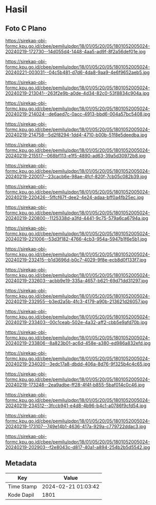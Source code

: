 # Hasil

## Foto C Plano

https://sirekap-obj-formc.kpu.go.id/cbee/pemilu/pdpr/18/01/05/20/05/1801052005024-20240219-172730--14d055d4-1448-4aa5-ad9f-8f2a56def01e.jpg

https://sirekap-obj-formc.kpu.go.id/cbee/pemilu/pdpr/18/01/05/20/05/1801052005024-20240221-003031--04c5b481-d7d6-4da8-9aa9-4e6f9652aeb5.jpg

https://sirekap-obj-formc.kpu.go.id/cbee/pemilu/pdpr/18/01/05/20/05/1801052005024-20240219-213041--263f2e9b-a0de-4d34-82c0-53f8834c904a.jpg

https://sirekap-obj-formc.kpu.go.id/cbee/pemilu/pdpr/18/01/05/20/05/1801052005024-20240219-214024--de6aed7c-0acc-4913-bbd6-004a57bc5408.jpg

https://sirekap-obj-formc.kpu.go.id/cbee/pemilu/pdpr/18/01/05/20/05/1801052005024-20240219-214758--5d2f8294-1dd4-4710-b00b-51f8e5deedba.jpg

https://sirekap-obj-formc.kpu.go.id/cbee/pemilu/pdpr/18/01/05/20/05/1801052005024-20240219-215517--068bf113-e1f5-4890-ad63-39a5d30972b8.jpg

https://sirekap-obj-formc.kpu.go.id/cbee/pemilu/pdpr/18/01/05/20/05/1801052005024-20240219-220017--23cacb6e-98ae-4fcf-820f-7cb05c082b39.jpg

https://sirekap-obj-formc.kpu.go.id/cbee/pemilu/pdpr/18/01/05/20/05/1801052005024-20240219-220426--5ffcf67f-dee2-4e24-adaa-bff0a4fb25ec.jpg

https://sirekap-obj-formc.kpu.go.id/cbee/pemilu/pdpr/18/01/05/20/05/1801052005024-20240219-220800--1125338d-a3fd-4441-9c75-579a6ca6794a.jpg

https://sirekap-obj-formc.kpu.go.id/cbee/pemilu/pdpr/18/01/05/20/05/1801052005024-20240219-221006--53d3f182-4766-4cb3-954a-5947b1f6e5b1.jpg

https://sirekap-obj-formc.kpu.go.id/cbee/pemilu/pdpr/18/01/05/20/05/1801052005024-20240219-232415--b1d3696d-b0c7-4029-9f8e-ecb8d0f133f7.jpg

https://sirekap-obj-formc.kpu.go.id/cbee/pemilu/pdpr/18/01/05/20/05/1801052005024-20240219-232603--acbb9e19-335a-4657-b621-69d71dd31297.jpg

https://sirekap-obj-formc.kpu.go.id/cbee/pemilu/pdpr/18/01/05/20/05/1801052005024-20240219-232955--b3ed2a5b-4fc3-4179-a90b-213621d26057.jpg

https://sirekap-obj-formc.kpu.go.id/cbee/pemilu/pdpr/18/01/05/20/05/1801052005024-20240219-233403--00c1ceab-502e-4a32-aff2-cbb5e9afd70b.jpg

https://sirekap-obj-formc.kpu.go.id/cbee/pemilu/pdpr/18/01/05/20/05/1801052005024-20240219-233806--8a823b01-ac6d-458e-a380-ed986a832efd.jpg

https://sirekap-obj-formc.kpu.go.id/cbee/pemilu/pdpr/18/01/05/20/05/1801052005024-20240219-234020--3edc17a8-dbdd-406a-8d76-9f325b4c4c65.jpg

https://sirekap-obj-formc.kpu.go.id/cbee/pemilu/pdpr/18/01/05/20/05/1801052005024-20240219-173248--2ea9adbe-ff28-4f4f-b855-5baf014c0c46.jpg

https://sirekap-obj-formc.kpu.go.id/cbee/pemilu/pdpr/18/01/05/20/05/1801052005024-20240219-234512--3fccb941-e4d8-4b96-b4c1-a0786f9cfd54.jpg

https://sirekap-obj-formc.kpu.go.id/cbee/pemilu/pdpr/18/01/05/20/05/1801052005024-20240219-173107--749e14b1-4636-417a-929a-c779722ddac3.jpg

https://sirekap-obj-formc.kpu.go.id/cbee/pemilu/pdpr/18/01/05/20/05/1801052005024-20240219-202903--f2e8043c-d817-40a1-a894-254b2b5d5542.jpg


## Metadata

| Key        | Value               |
| ---------- | ------------------- |
| Time Stamp | 2024-02-21 01:03:42 |
| Kode Dapil | 1801                |



